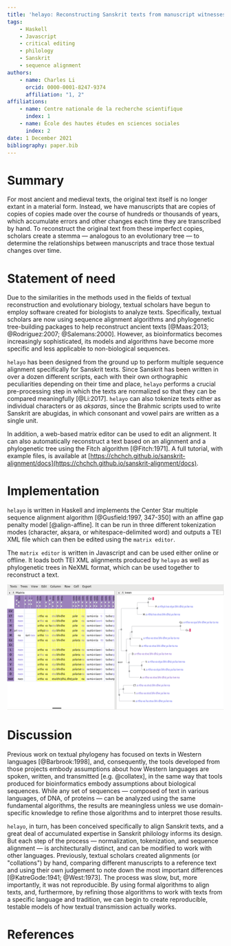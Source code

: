 ```yaml
---
title: 'helayo: Reconstructing Sanskrit texts from manuscript witnesses'
tags:
    - Haskell
    - Javascript
    - critical editing
    - philology
    - Sanskrit
    - sequence alignment
authors:
    - name: Charles Li
      orcid: 0000-0001-8247-9374
      affiliation: "1, 2"
affiliations:
    - name: Centre nationale de la recherche scientifique
      index: 1
    - name: École des hautes études en sciences sociales
      index: 2
date: 1 December 2021
bibliography: paper.bib
---
```


# Summary

For most ancient and medieval texts, the original text itself is no longer extant in a material form. Instead, we have manuscripts that are copies of copies of copies made over the course of hundreds or thousands of years, which accumulate errors and other changes each time they are transcribed by hand. To reconstruct the original text from these imperfect copies, scholars create a stemma — analogous to an evolutionary tree — to determine the relationships between manuscripts and trace those textual changes over time.

# Statement of need

Due to the similarities in the methods used in the fields of textual reconstruction and evolutionary biology, textual scholars have begun to employ software created for biologists to analyze texts. Specifically, textual scholars are now using sequence alignment algorithms and phylogenetic tree-building packages to help reconstruct ancient texts [@Maas:2013; @Rodriguez:2007; @Salemans:2000]. However, as bioinformatics becomes increasingly sophisticated, its models and algorithms have become more specific and less applicable to non-biological sequences.

`helayo` has been designed from the ground up to perform multiple sequence alignment specifically for Sanskrit texts. Since Sanskrit has been written in over a dozen different scripts, each with their own orthographic peculiarities depending on their time and place, `helayo` performs a crucial pre-processing step in which the texts are normalized so that they can be compared meaningfully [@Li:2017]. `helayo` can also tokenize texts either as individual characters or as _akṣaras_, since the Brahmic scripts used to write Sanskrit are abugidas, in which consonant and vowel pairs are written as a single unit.

In addition, a web-based matrix editor can be used to edit an alignment. It can also automatically reconstruct a text based on an alignment and a phylogenetic tree using the Fitch algorithm [@Fitch:1971]. A full tutorial, with example files, is available at [https://chchch.github.io/sanskrit-alignment/docs](https://chchch.github.io/sanskrit-alignment/docs).

# Implementation

`helayo` is written in Haskell and implements the Center Star multiple sequence alignment algorithm [@Gusfield:1997, 347-350] with an affine gap penalty model [@align-affine]. It can be run in three different tokenization modes (character, akṣara, or whitespace-delimited word) and outputs a TEI XML file which can then be edited using the `matrix editor`.

The `matrix editor` is written in Javascript and can be used either online or offline. It loads both TEI XML alignments produced by `helayo` as well as phylogenetic trees in NeXML format, which can be used together to reconstruct a text.

![The matrix editor.](paper-fig1.png)

# Discussion

Previous work on textual phylogeny has focused on texts in Western languages [@Barbrook:1998], and, consequently, the tools developed from those projects embody assumptions about how Western languages are spoken, written, and transmitted [e.g. @collatex], in the same way that tools produced for bioinformatics embody assumptions about biological sequences. While any set of sequences — composed of text in various languages, of DNA, of proteins — can be analyzed using the same fundamental algorithms, the results are meaningless unless we use domain-specific knowledge to refine those algorithms and to interpret those results. 

`helayo`, in turn, has been conceived specifically to align Sanskrit texts, and a great deal of accumulated expertise in Sanskrit philology informs its design. But each step of the process — normalization, tokenization, and sequence alignment — is architecturally distinct, and can be modified to work with other languages. Previously, textual scholars created alignments (or "collations") by hand, comparing different manuscripts to a reference text and using their own judgement to note down the most important differences [@KatreGode:1941; @West:1973]. The process was slow, but, more importantly, it was not reproducible. By using formal algorithms to align texts, and, furthermore, by refining those algorithms to work with texts from a specific language and tradition, we can begin to create reproducible, testable models of how textual transmission actually works.

# References
